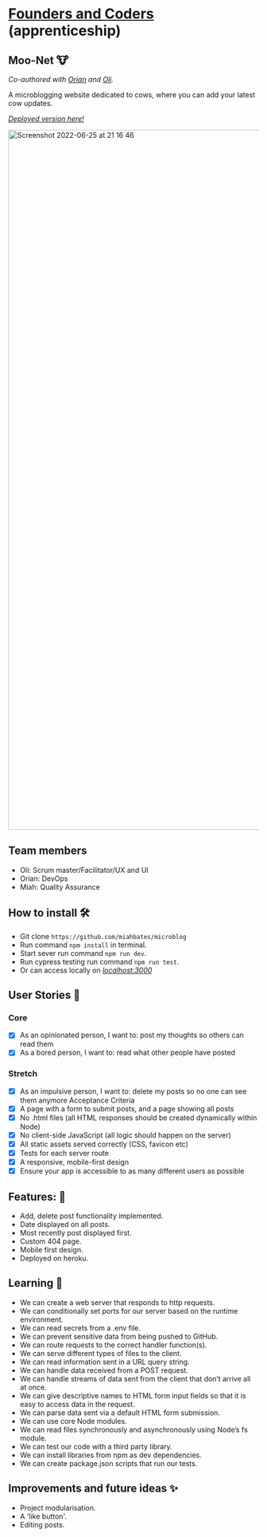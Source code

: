# [Founders and Coders](https://www.foundersandcoders.com/) (apprenticeship) 

## Moo-Net 🐮

*Co-authored with [Orian](https://github.com/OrianP) and [Oli](https://github.com/duckRabbitPy).*

A microblogging website dedicated to cows, where you can add your latest cow updates.

_[Deployed version here!](https://moo-net.herokuapp.com/)_

<img width="1405" alt="Screenshot 2022-06-25 at 21 16 46" src="https://user-images.githubusercontent.com/78933903/175789307-df84445d-bce4-4f4c-9141-f2112de45796.png">

## Team members
- Oli: Scrum master/Facilitator/UX and UI
- Orian: DevOps
- Miah: Quality Assurance

## How to install 🛠️
- Git clone `https://github.com/miahbates/microblog`
- Run command `npm install` in terminal.
- Start sever run command `npm run dev`.
- Run cypress testing run command `npm run test`.
- Or can access locally on _[localhost:3000](http://localhost:3000/)_

## User Stories :busts_in_silhouette:
### Core 
- [x] As an opinionated person, I want to: post my thoughts so others can read them
- [x] As a bored person, I want to: read what other people have posted
### Stretch 
- [x] As an impulsive person, I want to: delete my posts so no one can see them anymore
      Acceptance Criteria
- [x] A page with a form to submit posts, and a page showing all posts
- [x] No .html files (all HTML responses should be created dynamically within Node)
- [x] No client-side JavaScript (all logic should happen on the server)
- [x] All static assets served correctly (CSS, favicon etc)
- [x] Tests for each server route
- [x] A responsive, mobile-first design
- [x] Ensure your app is accessible to as many different users as possible

## Features: 🌟
* Add, delete post functionality implemented.
* Date displayed on all posts.
* Most recently post displayed first.
* Custom 404 page.
* Mobile first design.
* Deployed on heroku.

## Learning 🌱
* We can create a web server that responds to http requests.
* We can conditionally set ports for our server based on the runtime environment.
* We can read secrets from a .env file.
* We can prevent sensitive data from being pushed to GitHub.
* We can route requests to the correct handler function(s).
* We can serve different types of files to the client.
* We can read information sent in a URL query string.
* We can handle data received from a POST request.
* We can handle streams of data sent from the client that don’t arrive all at once.
* We can give descriptive names to HTML form input fields so that it is easy to access data in the request.
* We can parse data sent via a default HTML form submission.
* We can use core Node modules.
* We can read files synchronously and asynchronously using Node’s fs module.
* We can test our code with a third party library.
* We can install libraries from npm as dev dependencies.
* We can create package.json scripts that run our tests.

## Improvements and future ideas ✨
- Project modularisation.
- A 'like button'.
- Editing posts.

















